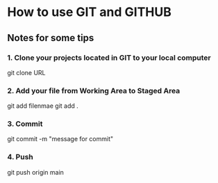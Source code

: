 # How to use GIT and GITHUB

## Notes for some tips

### 1. Clone your projects located in GIT to your local computer
git clone URL

### 2. Add your file from Working Area to Staged Area
git add filenmae
git add .

### 3. Commit
git commit -m "message for commit"

### 4. Push
git push origin main
